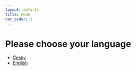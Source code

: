 ```yaml
---
layout: default
title: Home
nav_order: 1
---
```


# Please choose your language

* [Česky](cs/)
* [English](en/)
